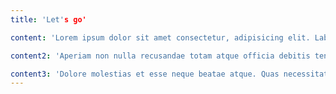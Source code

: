 ```yaml
---
title: 'Let's go'

content: 'Lorem ipsum dolor sit amet consectetur, adipisicing elit. Laborum nulla repellendus dolore quam quas? Nisi eaque veniam dolorem enim. Odit incidunt nisi dignissimos facilis perspiciatis quidem accusantium at consectetur minus.'

content2: 'Aperiam non nulla recusandae totam atque officia debitis tenetur, natus veritatis eius perferendis libero earum voluptatum doloremque dignissimos, ut laborum illum eligendi autem ipsa quaerat. Dolorum consequatur ipsum harum ut.' 

content3: 'Dolore molestias et esse neque beatae atque. Quas necessitatibus, quibusdam est vero neque corporis doloremque consectetur error, dicta animi commodi! Accusamus distinctio dolor eligendi sint repudiandae sapiente adipisci nemo doloribus?'
---
```








